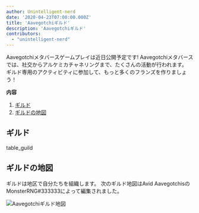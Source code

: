```yaml
---
author: Unintelligent-nerd
date: '2020-04-23T07:00:00.000Z'
title: 'Aavegotchiギルド'
description: 'Aavegotchiギルド'
contributors:
  - "unintelligent-nerd"
---
```


Aavegotchiメタバースゲームプレイは近日公開予定です! Aavegotchiメタバースでは、社交からアルケミカチャネリングまで、たくさんの活動が行われます。 ギルド専用のアクティビティに参加して、もっと多くのフランズを作りましょう！

<div class="contentsBox">

**内容**

<ol>
<li><a href=#guilds>ギルド</a></li>
<li><a href=#guild-map>ギルドの地図</a></li>
</ol>

</div>

## ギルド

table_guild

## ギルドの地図

ギルドは地区で自分たちを組織します。 次のギルド地図はAvid AavegotchisのMonsterRNG#333333によって編集されました。

<img class="bodyImage" src="/guild/guild-map.png" alt="Aavegotchiギルド地図" />